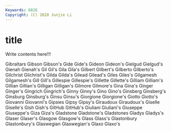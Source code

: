 ```yaml
---
Keywords: 6826
Copyright: (C) 2020 Junjie Li
---
```


# title

Write contents here!!!

Gibraltars 
Gibson
Gibson's 
Gide 
Gide's 
Gideon 
Gideon's 
Gielgud 
Gielgud's 
Gienah 
Gienah's 
Gil
Gil's 
Gila 
Gila's 
Gilbert 
Gilbert's 
Gilberto 
Gilberto's 
Gilchrist 
Gilchrist's 
Gilda
Gilda's 
Gilead 
Gilead's 
Giles 
Giles's 
Gilgamesh 
Gilgamesh's 
Gill 
Gill's 
Gillespie
Gillespie's 
Gillette 
Gillette's 
Gilliam 
Gilliam's 
Gillian 
Gillian's 
Gilligan 
Gilligan's 
Gilmore
Gilmore's 
Gina 
Gina's 
Ginger 
Ginger's 
Gingrich 
Gingrich's 
Ginny 
Ginny's 
Gino
Gino's 
Ginsberg 
Ginsberg's 
Ginsburg 
Ginsburg's 
Ginsu 
Ginsu's 
Giorgione 
Giorgione's 
Giotto
Giotto's 
Giovanni 
Giovanni's 
Gipsies 
Gipsy 
Gipsy's 
Giraudoux 
Giraudoux's 
Giselle 
Giselle's
Gish 
Gish's 
GitHub 
GitHub's 
Giuliani 
Giuliani's 
Giuseppe 
Giuseppe's 
Giza 
Giza's
Gladstone 
Gladstone's 
Gladstones 
Gladys 
Gladys's 
Glaser 
Glaser's 
Glasgow 
Glasgow's 
Glass
Glass's 
Glastonbury 
Glastonbury's 
Glaswegian 
Glaswegian's 
Glaxo 
Glaxo's 
